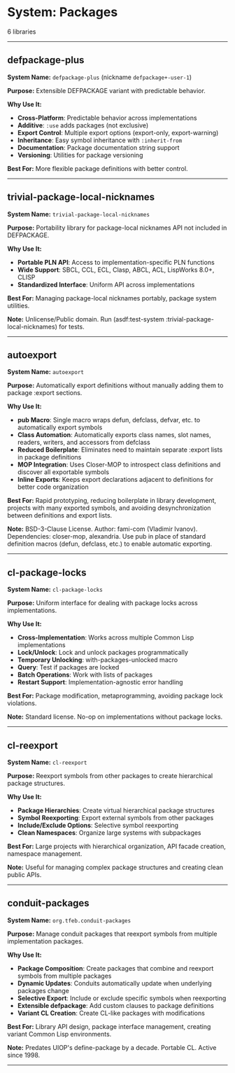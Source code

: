 # System: Packages

6 libraries

---

## defpackage-plus

**System Name:** `defpackage-plus` (nickname `defpackage+-user-1`)

**Purpose:** Extensible DEFPACKAGE variant with predictable behavior.

**Why Use It:**
- **Cross-Platform**: Predictable behavior across implementations
- **Additive**: `:use` adds packages (not exclusive)
- **Export Control**: Multiple export options (export-only, export-warning)
- **Inheritance**: Easy symbol inheritance with `:inherit-from`
- **Documentation**: Package documentation string support
- **Versioning**: Utilities for package versioning

**Best For:** More flexible package definitions with better control.

---


## trivial-package-local-nicknames

**System Name:** `trivial-package-local-nicknames`

**Purpose:** Portability library for package-local nicknames API not included in DEFPACKAGE.

**Why Use It:**
- **Portable PLN API**: Access to implementation-specific PLN functions
- **Wide Support**: SBCL, CCL, ECL, Clasp, ABCL, ACL, LispWorks 8.0+, CLISP
- **Standardized Interface**: Uniform API across implementations

**Best For:** Managing package-local nicknames portably, package system utilities.

**Note:** Unlicense/Public domain. Run (asdf:test-system :trivial-package-local-nicknames) for tests.

---


## autoexport

**System Name:** `autoexport`

**Purpose:** Automatically export definitions without manually adding them to package :export sections.

**Why Use It:**
- **pub Macro**: Single macro wraps defun, defclass, defvar, etc. to automatically export symbols
- **Class Automation**: Automatically exports class names, slot names, readers, writers, and accessors from defclass
- **Reduced Boilerplate**: Eliminates need to maintain separate :export lists in package definitions
- **MOP Integration**: Uses Closer-MOP to introspect class definitions and discover all exportable symbols
- **Inline Exports**: Keeps export declarations adjacent to definitions for better code organization

**Best For:** Rapid prototyping, reducing boilerplate in library development, projects with many exported symbols, and avoiding desynchronization between definitions and export lists.

**Note:** BSD-3-Clause License. Author: fami-com (Vladimir Ivanov). Dependencies: closer-mop, alexandria. Use pub in place of standard definition macros (defun, defclass, etc.) to enable automatic exporting.

---


## cl-package-locks

**System Name:** `cl-package-locks`

**Purpose:** Uniform interface for dealing with package locks across implementations.

**Why Use It:**
- **Cross-Implementation**: Works across multiple Common Lisp implementations
- **Lock/Unlock**: Lock and unlock packages programmatically
- **Temporary Unlocking**: with-packages-unlocked macro
- **Query**: Test if packages are locked
- **Batch Operations**: Work with lists of packages
- **Restart Support**: Implementation-agnostic error handling

**Best For:** Package modification, metaprogramming, avoiding package lock violations.

**Note:** Standard license. No-op on implementations without package locks.

---


## cl-reexport

**System Name:** `cl-reexport`

**Purpose:** Reexport symbols from other packages to create hierarchical package structures.

**Why Use It:**
- **Package Hierarchies**: Create virtual hierarchical package structures
- **Symbol Reexporting**: Export external symbols from other packages
- **Include/Exclude Options**: Selective symbol reexporting
- **Clean Namespaces**: Organize large systems with subpackages

**Best For:** Large projects with hierarchical organization, API facade creation, namespace management.

**Note:** Useful for managing complex package structures and creating clean public APIs.

---


## conduit-packages

**System Name:** `org.tfeb.conduit-packages`

**Purpose:** Manage conduit packages that reexport symbols from multiple implementation packages.

**Why Use It:**
- **Package Composition**: Create packages that combine and reexport symbols from multiple packages
- **Dynamic Updates**: Conduits automatically update when underlying packages change
- **Selective Export**: Include or exclude specific symbols when reexporting
- **Extensible defpackage**: Add custom clauses to package definitions
- **Variant CL Creation**: Create CL-like packages with modifications

**Best For:** Library API design, package interface management, creating variant Common Lisp environments.

**Note:** Predates UIOP's define-package by a decade. Portable CL. Active since 1998.

---


